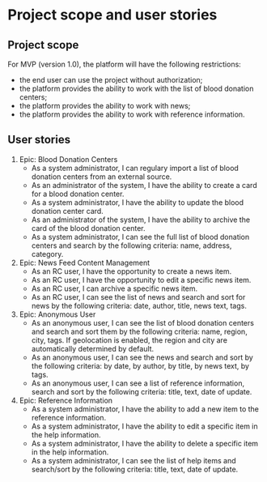 # Project scope and user stories

## Project scope

For MVP (version 1.0), the platform will have the following restrictions:

- the end user can use the project without authorization;
- the platform provides the ability to work with the list of blood donation centers;
- the platform provides the ability to work with news;
- the platform provides the ability to work with reference information.

## User stories

1. Epic: Blood Donation Centers
   - As a system administrator, I can regulary import a list of blood donation centers from an external source.
   - As an administrator of the system, I have the ability to create a card for a blood donation center.
   - As a system administrator, I have the ability to update the blood donation center card.
   - As an administrator of the system, I have the ability to archive the card of the blood donation center.
   - As a system administrator, I can see the full list of blood donation centers and search by the following criteria: name, address, category.
2. Epic: News Feed Content Management
   - As an RC user, I have the opportunity to create a news item.
   - As an RC user, I have the opportunity to edit a specific news item.
   - As an RC user, I can archive a specific news item.
   - As an RC user, I can see the list of news and search and sort for news by the following criteria: date, author, title, news text, tags.
3. Epic: Anonymous User
   - As an anonymous user, I can see the list of blood donation centers and search and sort them by the following criteria: name, region, city, tags. If geolocation is enabled, the region and city are automatically determined by default.
   - As an anonymous user, I can see the news and search and sort by the following criteria: by date, by author, by title, by news text, by tags.
   - As an anonymous user, I can see a list of reference information, search and sort by the following criteria: title, text, date of update.
4. Epic: Reference Information
   - As a system administrator, I have the ability to add a new item to the reference information.
   - As a system administrator, I have the ability to edit a specific item in the help information.
   - As a system administrator, I have the ability to delete a specific item in the help information.
   - As a system administrator, I can see the list of help items and search/sort by the following criteria: title, text, date of update.
